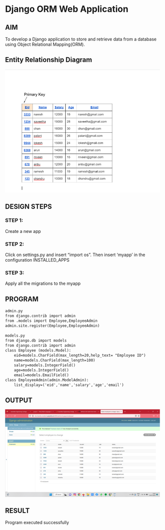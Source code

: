 # Django ORM Web Application

## AIM
To develop a Django application to store and retrieve data from a database using Object Relational Mapping(ORM).

## Entity Relationship Diagram
![Entity Relationship Diagram](./er.png)

## DESIGN STEPS

### STEP 1:
Create a new app

### STEP 2:
Click on settings.py and insert “import os”. Then insert ‘myapp’ in the configuration INSTALLED_APPS

### STEP 3:
Apply all the migrations to the myapp

## PROGRAM
```
admin.py
from django.contrib import admin
from .models import Employee,EmployeeAdmin
admin.site.register(Employee,EmployeeAdmin)

models.py
from django.db import models
from django.contrib import admin
class Employee (models.Model):
    eid=models.CharField(max_length=20,help_text= "Employee ID")
    name=models.CharField(max_length=100)
    salary=models.IntegerField()
    age=models.IntegerField()
    email=models.EmailField()
class EmployeeAdmin(admin.ModelAdmin):
    list_display=('eid','name','salary','age','email')
```

## OUTPUT
![OUTPUT](./orm.png)

## RESULT
Program executed successfully